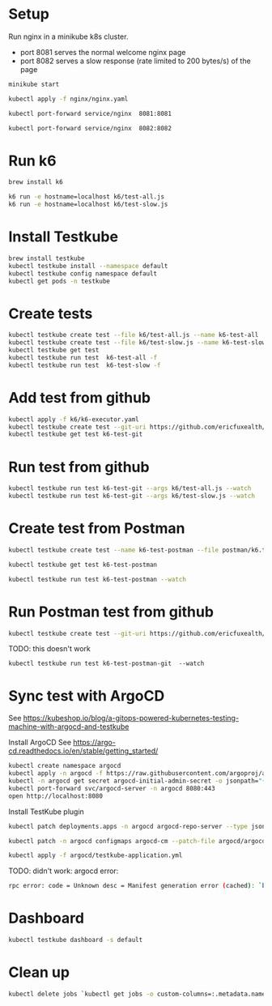 # Setup

Run nginx in a minikube k8s cluster.
* port 8081 serves the normal welcome nginx page
* port 8082 serves a slow response (rate limited to 200 bytes/s) of the page

```bash
minikube start

kubectl apply -f nginx/nginx.yaml

kubectl port-forward service/nginx  8081:8081

kubectl port-forward service/nginx  8082:8082
```

# Run k6

```bash
brew install k6

k6 run -e hostname=localhost k6/test-all.js
k6 run -e hostname=localhost k6/test-slow.js
```

# Install Testkube

```bash
brew install testkube
kubectl testkube install --namespace default
kubectl testkube config namespace default
kubectl get pods -n testkube
```

# Create tests
```bash
kubectl testkube create test --file k6/test-all.js --name k6-test-all
kubectl testkube create test --file k6/test-slow.js --name k6-test-slow
kubectl testkube get test
kubectl testkube run test  k6-test-all -f
kubectl testkube run test  k6-test-slow -f
```


# Add test from github
```bash
kubectl apply -f k6/k6-executor.yaml
kubectl testkube create test --git-uri https://github.com/ericfuxealth/testkube.git --git-branch main --git-path k6 --type "k6/script" --name k6-test-git
kubectl testkube get test k6-test-git
```

# Run test from github

```bash
kubectl testkube run test k6-test-git --args k6/test-all.js --watch
kubectl testkube run test k6-test-git --args k6/test-slow.js --watch
```

# Create test from Postman

```bash
kubectl testkube create test --name k6-test-postman --file postman/k6.test-normal.json --type postman/collection

kubectl testkube get test k6-test-postman

kubectl testkube run test k6-test-postman --watch
```

# Run Postman test from github

```bash
kubectl testkube create test --git-uri https://github.com/ericfuxealth/testkube.git --git-branch main --git-path postman --type "postman/collection" --name k6-test-postman-git
```
TODO: this doesn't work
```
kubectl testkube run test k6-test-postman-git  --watch
```

# Sync test with ArgoCD
See https://kubeshop.io/blog/a-gitops-powered-kubernetes-testing-machine-with-argocd-and-testkube

Install ArgoCD
See https://argo-cd.readthedocs.io/en/stable/getting_started/

```bash
kubectl create namespace argocd
kubectl apply -n argocd -f https://raw.githubusercontent.com/argoproj/argo-cd/stable/manifests/install.yaml
kubectl -n argocd get secret argocd-initial-admin-secret -o jsonpath="{.data.password}" | base64 -d; echo
kubectl port-forward svc/argocd-server -n argocd 8080:443
open http://localhost:8080
```

Install TestKube plugin
```bash
kubectl patch deployments.apps -n argocd argocd-repo-server --type json --patch-file ./argocd/patch.yml

kubectl patch -n argocd configmaps argocd-cm --patch-file argocd/argocd-plugins.yml

kubectl apply -f argocd/testkube-application.yml

```

TODO: didn't work: argocd error:
```bash
rpc error: code = Unknown desc = Manifest generation error (cached): `bash -c testkube generate tests-crds .` failed exit status 1

```


# Dashboard
```bash
kubectl testkube dashboard -s default

```



# Clean up
```bash
kubectl delete jobs `kubectl get jobs -o custom-columns=:.metadata.name`
```

